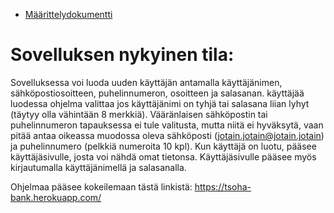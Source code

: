 * [Määrittelydokumentti](https://github.com/mohkula/Tsoha-Pankkisovellus/blob/main/documents/M%C3%A4%C3%A4rittelydokumentti.md)

# Sovelluksen nykyinen tila:

Sovelluksessa voi luoda uuden käyttäjän antamalla käyttäjänimen, sähköpostiosoitteen, puhelinnumeron, osoitteen ja salasanan.
käyttäjää luodessa ohjelma valittaa jos käyttäjänimi on tyhjä tai salasana liian lyhyt (täytyy olla vähintään 8 merkkiä).
Vääränlaisen sähköpostin tai puhelinnumeron tapauksessa ei tule valitusta, mutta niitä ei hyväksytä, vaan pitää antaa oikeassa 
muodossa oleva sähköposti (jotain.jotain@jotain.jotain) ja puhelinnumero (pelkkiä numeroita 10 kpl).
Kun käyttäjä on luotu, pääsee käyttäjäsivulle, josta voi nähdä omat tietonsa. Käyttäjäsivulle pääsee myös kirjautumalla käyttäjänimellä
ja salasanalla.
  
Ohjelmaa pääsee kokeilemaan tästä linkistä:
https://tsoha-bank.herokuapp.com/
